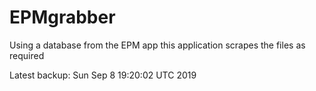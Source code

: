 # EPMgrabber
Using a database from the EPM app this application scrapes the files as required


Latest backup: Sun Sep 8 19:20:02 UTC 2019
